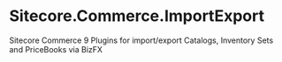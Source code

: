 # Sitecore.Commerce.ImportExport
Sitecore Commerce 9 Plugins for import/export Catalogs, Inventory Sets and PriceBooks via BizFX
